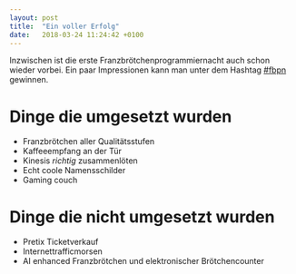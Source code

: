 ```yaml
---
layout: post
title:  "Ein voller Erfolg"
date:   2018-03-24 11:24:42 +0100
---
```

Inzwischen ist die erste Franzbrötchenprogrammiernacht auch schon wieder
vorbei. Ein paar Impressionen kann man unter dem Hashtag [#fbpn][hashtag-fbpn]
gewinnen.

# Dinge die umgesetzt wurden

 - Franzbrötchen aller Qualitätsstufen
 - Kaffeeempfang an der Tür
 - Kinesis *richtig* zusammenlöten
 - Echt coole Namensschilder
 - Gaming couch

# Dinge die nicht umgesetzt wurden

 - Pretix Ticketverkauf
 - Internettrafficmorsen
 - AI enhanced Franzbrötchen und elektronischer Brötchencounter

[hashtag-fbpn]:    (https://twitter.com/hashtag/fbpn)

